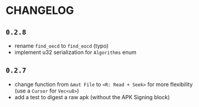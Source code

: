 # CHANGELOG

## `0.2.8`

- rename `find_oecd` to `find_eocd` (typo)
- implement u32 serialization for `Algorithms` enum

## `0.2.7`

- change function from `&mut File` to `<R: Read + Seek>` for more flexibility (use a `Cursor` for `Vec<u8>`)
- add a test to digest a raw apk (without the APK Signing block)
